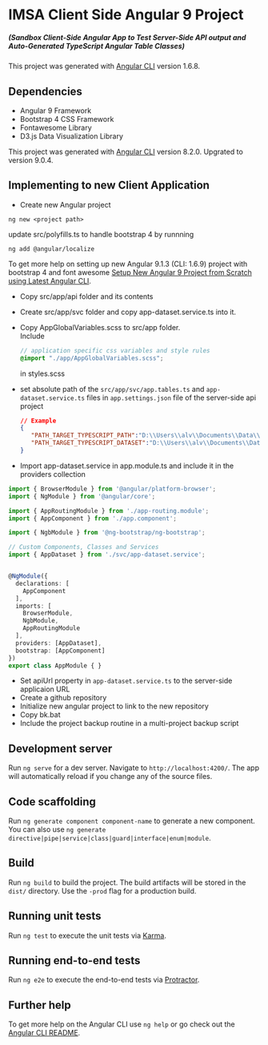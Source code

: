 # IMSA Client Side Angular 9 Project
##### (Sandbox Client-Side Angular App to Test Server-Side API output and Auto-Generated TypeScript Angular Table Classes)

This project was generated with [Angular CLI](https://github.com/angular/angular-cli) version 1.6.8.

## Dependencies
- Angular 9 Framework
- Bootstrap 4 CSS Framework
- Fontawesome Library
- D3.js Data Visualization Library

This project was generated with [Angular CLI](https://github.com/angular/angular-cli) version 8.2.0.
Upgrated to version 9.0.4.

## Implementing to new Client Application
- Create new Angular project
```text
ng new <project path>
```
update src/polyfills.ts to handle bootstrap 4 by runnning 
```text
ng add @angular/localize
```
  To get more help on setting up new Angular 9.1.3 (CLI: 1.6.9) project with bootstrap 4 and font awesome [Setup New Angular 9 Project from Scratch using Latest Angular CLI](https://www.positronx.io/setup-angular-6-project-using-bootstrap-4-sass-font-awesome-ng-bootstrap/).
- Copy src/app/api folder and its contents
- Create src/app/svc folder and copy app-dataset.service.ts into it.
- Copy AppGlobalVariables.scss to src/app folder. <br/>Include 
  ```scss
  // application specific css variables and style rules
  @import "./app/AppGlobalVariables.scss";
  ``` 
  in styles.scss
  
- set  absolute path of the ```src/app/svc/app.tables.ts``` and  ```app-dataset.service.ts``` files in ```app.settings.json``` file of the server-side api project
  ```json
  // Example
  {
     "PATH_TARGET_TYPESCRIPT_PATH":"D:\\Users\\alv\\Documents\\Data\\ngp\\imsa\\src\\app\\svc\\app.tables.ts",
     "PATH_TARGET_TYPESCRIPT_DATASET":"D:\\Users\\alv\\Documents\\Data\\ngp\\imsa\\src\\app\\svc\\app-dataset.service.ts",
  }
  ```
- Import app-dataset.service in app.module.ts and include it in the providers collection

```typescript
import { BrowserModule } from '@angular/platform-browser';
import { NgModule } from '@angular/core';

import { AppRoutingModule } from './app-routing.module';
import { AppComponent } from './app.component';

import { NgbModule } from '@ng-bootstrap/ng-bootstrap';

// Custom Components, Classes and Services
import { AppDataset } from './svc/app-dataset.service';


@NgModule({
  declarations: [
    AppComponent
  ],
  imports: [
    BrowserModule,
    NgbModule,
    AppRoutingModule
  ],
  providers: [AppDataset],
  bootstrap: [AppComponent]
})
export class AppModule { }

```
- Set apiUrl property in ```app-dataset.service.ts``` to the server-side applicaion URL
- Create a github repository
- Initialize new angular project to link to the new repository
- Copy bk.bat
- Include the project backup routine in a multi-project backup script


## Development server

Run `ng serve` for a dev server. Navigate to `http://localhost:4200/`. The app will automatically reload if you change any of the source files.

## Code scaffolding

Run `ng generate component component-name` to generate a new component. You can also use `ng generate directive|pipe|service|class|guard|interface|enum|module`.

## Build

Run `ng build` to build the project. The build artifacts will be stored in the `dist/` directory. Use the `-prod` flag for a production build.

## Running unit tests

Run `ng test` to execute the unit tests via [Karma](https://karma-runner.github.io).

## Running end-to-end tests

Run `ng e2e` to execute the end-to-end tests via [Protractor](http://www.protractortest.org/).

## Further help

To get more help on the Angular CLI use `ng help` or go check out the [Angular CLI README](https://github.com/angular/angular-cli/blob/master/README.md).
